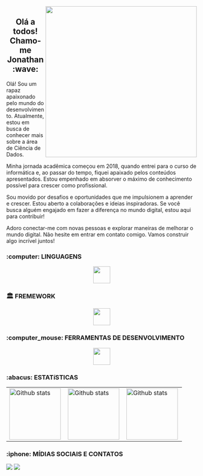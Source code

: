 <img src="https://universidadedatecnologia.com.br/wp-content/uploads/2017/12/post_caracteristicas.jpg" alt="" min-width="500px" max-width="500px" width="400px" align="right">
<h2 align="center">Olá a todos! Chamo-me Jonathan :wave:</h2>
<p>Olá! Sou um rapaz apaixonado pelo mundo do desenvolvimento. Atualmente, estou em busca de conhecer mais sobre a área de Ciência de Dados.
  
Minha jornada acadêmica começou em 2018, quando entrei para o curso de informática e, ao passar do tempo, fiquei apaixado pelos conteúdos apresentados. Estou empenhado em absorver o máximo de conhecimento possível para crescer como profissional.
  
  Sou movido por desafios e oportunidades que me impulsionem a aprender e crescer. Estou aberto a colaborações e ideias inspiradoras. Se você busca alguém engajado em fazer a diferença no mundo digital, estou aqui para contribuir!

Adoro conectar-me com novas pessoas e explorar maneiras de melhorar o mundo digital. Não hesite em entrar em contato comigo. Vamos construir algo incrível juntos!
</p>

<h3>:computer: LINGUAGENS</h3>
<p align="center">
  <a href="https://skillicons.dev">
    <img height="45em" src="https://skillicons.dev/icons?i=html,css,js,sass,py,tailwind,ts" />
  </a>
</p>

<h3>🏛️ FREMEWORK</h3>
<p align="center">
  <a href="https://skillicons.dev">
    <img height="45em" src="https://skillicons.dev/icons?i=express,nextjs" />
  </a>
</p>

<h3>:computer_mouse: FERRAMENTAS DE DESENVOLVIMENTO</h3>
<p align="center">
  <a href="https://skillicons.dev">
    <img height="45em" src="https://skillicons.dev/icons?i=git,vscode,docker,figma,mysql,sqlite,vite" />
  </a>
</p>


<h3>:abacus: ESTATíSTICAS</h3>
<table>
  <tr>
    <td>
      <img height="136em" align="left" src="https://github-readme-stats.vercel.app/api?username=jonathan-macedo&show_icons=true&theme=dark#gh-dark-mode-only" alt="Github stats"/>
    </td>
    <td>
      <img height="136em" align="left" src="https://github-readme-stats.vercel.app/api/top-langs/?username=jonathan-macedo&theme=dark&hide_border=false&include_all_commits=true&count_private=true&layout=compact" alt="Github stats"/>
    </td>
    <td>
      <img height="136em" align="left" src="https://github-readme-streak-stats.herokuapp.com/?user=jonathan-macedo&theme=dark&hide_border=false" alt="Github stats"/>
    </td>
  </tr>
</table>

<h3>:iphone: MÍDIAS SOCIAIS E CONTATOS</h3>
<div> 
  <a href = "mailto:rebelodaniel@gmail.com"><img src="https://img.shields.io/badge/-Gmail-%23333?style=for-the-badge&logo=gmail&logoColor=white" target="_blank"></a>
  <a href="https://www.linkedin.com/in/jonathan-macedo-castro/" target="_blank"><img src="https://img.shields.io/badge/-LinkedIn-%230077B5?style=for-the-badge&logo=linkedin&logoColor=white" target="_blank"></a>
</div>
